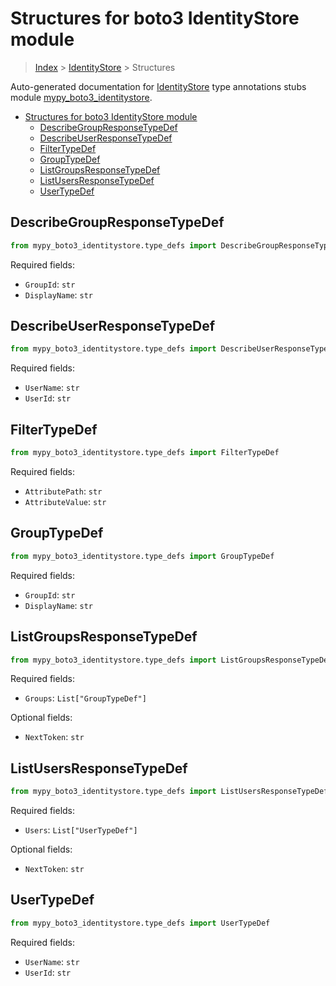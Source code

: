 # Structures for boto3 IdentityStore module

> [Index](../index.md) > [IdentityStore](./index.md) > Structures

Auto-generated documentation for [IdentityStore](https://boto3.amazonaws.com/v1/documentation/api/latest/reference/services/identitystore.html#IdentityStore)
type annotations stubs module [mypy_boto3_identitystore](https://pypi.org/project/mypy-boto3-identitystore/).

- [Structures for boto3 IdentityStore module](#structures-for-boto3-identitystore-module)
  - [DescribeGroupResponseTypeDef](#describegroupresponsetypedef)
  - [DescribeUserResponseTypeDef](#describeuserresponsetypedef)
  - [FilterTypeDef](#filtertypedef)
  - [GroupTypeDef](#grouptypedef)
  - [ListGroupsResponseTypeDef](#listgroupsresponsetypedef)
  - [ListUsersResponseTypeDef](#listusersresponsetypedef)
  - [UserTypeDef](#usertypedef)

## DescribeGroupResponseTypeDef

```python
from mypy_boto3_identitystore.type_defs import DescribeGroupResponseTypeDef
```


Required fields:
- `GroupId`: `str`
- `DisplayName`: `str`




## DescribeUserResponseTypeDef

```python
from mypy_boto3_identitystore.type_defs import DescribeUserResponseTypeDef
```


Required fields:
- `UserName`: `str`
- `UserId`: `str`




## FilterTypeDef

```python
from mypy_boto3_identitystore.type_defs import FilterTypeDef
```


Required fields:
- `AttributePath`: `str`
- `AttributeValue`: `str`




## GroupTypeDef

```python
from mypy_boto3_identitystore.type_defs import GroupTypeDef
```


Required fields:
- `GroupId`: `str`
- `DisplayName`: `str`




## ListGroupsResponseTypeDef

```python
from mypy_boto3_identitystore.type_defs import ListGroupsResponseTypeDef
```


Required fields:
- `Groups`: `List["GroupTypeDef"]`



Optional fields:
- `NextToken`: `str`


## ListUsersResponseTypeDef

```python
from mypy_boto3_identitystore.type_defs import ListUsersResponseTypeDef
```


Required fields:
- `Users`: `List["UserTypeDef"]`



Optional fields:
- `NextToken`: `str`


## UserTypeDef

```python
from mypy_boto3_identitystore.type_defs import UserTypeDef
```


Required fields:
- `UserName`: `str`
- `UserId`: `str`




